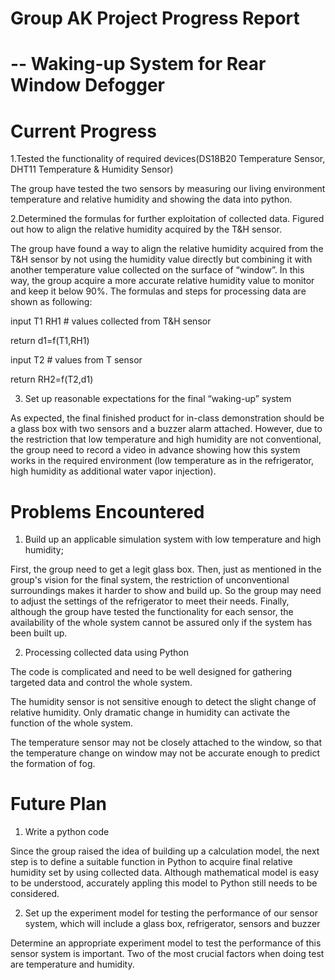 #                                                 Group AK Project Progress Report 
#                                                                         -- Waking-up System for Rear Window Defogger

# Current Progress


1.Tested the functionality of required devices(DS18B20 Temperature Sensor, DHT11 Temperature & Humidity Sensor)

The group have tested the two sensors by measuring our living environment temperature and relative humidity and showing the data into python.


2.Determined the formulas for further exploitation of collected data. Figured out how to align the relative humidity acquired by the T&H sensor. 

The group have found a way to align the relative humidity acquired from the T&H sensor by not using the humidity value directly but combining it with another temperature value collected on the surface of “window”. In this way, the group acquire a more accurate relative humidity value to monitor and keep it below 90%. The formulas and steps for processing data are shown as following:

input T1 RH1  # values collected from T&H sensor

return d1=f(T1,RH1)  

input T2   # values from T sensor

return RH2=f(T2,d1)

3. Set up reasonable expectations for the final “waking-up” system

As expected, the final finished product for in-class demonstration should be a glass box with two sensors and a buzzer alarm attached. However, due to the restriction that low temperature and high humidity are not conventional, the group need to record a video in advance showing how this system works in the required environment (low temperature as in the refrigerator, high humidity as additional water vapor injection). 

# Problems Encountered

1. Build up an applicable simulation system with low temperature and high humidity;

First, the group need to get a legit glass box. Then, just as mentioned in the group's vision for the final system, the restriction of unconventional surroundings makes it harder to show and build up. So the group may need to adjust the settings of the refrigerator to meet their needs. Finally, although the group have tested the functionality for each sensor, the availability of the whole system cannot be assured only if the system has been built up. 
 
2. Processing collected data using Python

The code is complicated and need to be well designed for gathering targeted data and control the whole system. 

The humidity sensor is not sensitive enough to detect the slight change of relative humidity. Only dramatic change in humidity can activate the function of the whole system. 

The temperature sensor may not be closely attached to the window, so that the temperature change on window may not be accurate enough to predict the formation of fog. 

# Future Plan

1. Write a python code 

Since the group raised the idea of building up a calculation model, the next step is to define a suitable function in Python to acquire final relative humidity set by using collected data. Although mathematical model is easy to be understood, accurately appling this model to Python still needs to be considered.

2. Set up the experiment model for testing the performance of our sensor system, which will include a glass box, refrigerator, sensors and buzzer

Determine an appropriate experiment model to test the performance of this sensor system is important. Two of the most crucial factors when doing test are temperature and humidity. 
